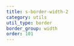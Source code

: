 ```yaml
---
title: s-border-width-2
category: utils
util_type: border
border_group: width
order: 101
---
```

<span class="s-border s-border-width-2"></span>